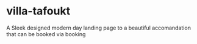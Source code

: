 # villa-tafoukt
A Sleek designed modern day landing page to a beautiful accomandation that can be booked via booking
